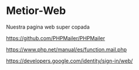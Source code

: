 # Metior-Web
Nuestra pagina web super copada


https://github.com/PHPMailer/PHPMailer

https://www.php.net/manual/es/function.mail.php

https://developers.google.com/identity/sign-in/web/

